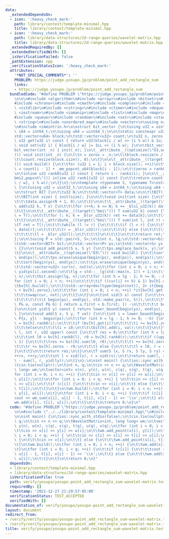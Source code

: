 ```yaml
---
data:
  _extendedDependsOn:
  - icon: ':heavy_check_mark:'
    path: library/contest/template-minimal.hpp
    title: library/contest/template-minimal.hpp
  - icon: ':heavy_check_mark:'
    path: library/data-structures/2d-range-queries/wavelet-matrix.hpp
    title: library/data-structures/2d-range-queries/wavelet-matrix.hpp
  _extendedRequiredBy: []
  _extendedVerifiedWith: []
  _isVerificationFailed: false
  _pathExtension: cpp
  _verificationStatusIcon: ':heavy_check_mark:'
  attributes:
    '*NOT_SPECIAL_COMMENTS*': ''
    PROBLEM: https://judge.yosupo.jp/problem/point_add_rectangle_sum
    links:
    - https://judge.yosupo.jp/problem/point_add_rectangle_sum
  bundledCode: "#define PROBLEM \"https://judge.yosupo.jp/problem/point_add_rectangle_sum\"\
    \n\n\n#include <algorithm>\n#include <array>\n#include <bitset>\n#include <cassert>\n\
    #include <chrono>\n#include <cmath>\n#include <complex>\n#include <cstdio>\n#include\
    \ <cstdlib>\n#include <cstring>\n#include <ctime>\n#include <deque>\n#include\
    \ <iostream>\n#include <iomanip>\n#include <list>\n#include <map>\n#include <numeric>\n\
    #include <queue>\n#include <random>\n#include <set>\n#include <stack>\n#include\
    \ <string>\n#include <unordered_map>\n#include <vector>\n\nusing namespace std;\n\
    \n#include <immintrin.h>\n\nstruct bit_vector {\n\tusing u32 = uint32_t;\n\tusing\
    \ i64 = int64_t;\n\tusing u64 = uint64_t;\n\n\tstatic constexpr u32 w = 64;\n\t\
    std::vector<u64> block;\n\tstd::vector<u32> count;\n\tu32 n, zeros;\n\n\tinline\
    \ u32 get(u32 i) const { return u32(block[i / w] >> (i % w)) & 1u; }\n\tinline\
    \ void set(u32 i) { block[i / w] |= 1LL << (i % w); }\n\n\tbit_vector() {}\n\t\
    bit_vector(int _n) { init(_n); }\n\t__attribute__((optimize(\"O3,unroll-loops\"\
    ))) void init(int _n) {\n\t\tn = zeros = _n;\n\t\tblock.resize(n / w + 1, 0);\n\
    \t\tcount.resize(block.size(), 0);\n\t}\n\n\t__attribute__((target(\"popcnt\"\
    ))) void build() {\n\t\tfor (u32 i = 1; i < block.size(); ++i)\n\t\t\tcount[i]\
    \ = count[i - 1] + _mm_popcnt_u64(block[i - 1]);\n\t\tzeros = rank0(n);\n\t}\n\
    \n\tinline u32 rank0(u32 i) const { return i - rank1(i); }\n\n\t__attribute__((target(\"\
    bmi2,popcnt\"))) inline u32 rank1(u32 i) const {\n\t\treturn count[i / w] + _mm_popcnt_u64(_bzhi_u64(block[i\
    \ / w], i % w));\n\t}\n};\n\ntemplate <typename S, typename T>\nstruct WaveletMatrix\
    \ {\n\tusing u32 = uint32_t;\n\tusing i64 = int64_t;\n\tusing u64 = uint64_t;\n\
    \n\tstruct BIT {\n\t\tu32 N;\n\t\tstd::vector<T> data;\n\n\t\tBIT() = default;\n\
    \t\tBIT(int size) { init(size); }\n\n\t\tvoid init(int size) {\n\t\t\tN = size;\n\
    \t\t\tdata.assign(N + 1, 0);\n\t\t}\n\n\t\t__attribute__((target(\"bmi\"))) void\
    \ add(u32 k, T x) {\n\t\t\tfor (++k; k <= N; k += _blsi_u32(k)) data[k] += x;\n\
    \t\t}\n\n\t\t__attribute__((target(\"bmi\"))) T sum(u32 k) const {\n\t\t\tT ret\
    \ = T();\n\t\t\tfor (; k; k = _blsr_u32(k)) ret += data[k];\n\t\t\treturn ret;\n\
    \t\t}\n\n\t\t__attribute__((target(\"bmi\"))) T sum(int l, int r) const {\n\t\t\
    \tT ret = T();\n\t\t\twhile (l != r) {\n\t\t\t\tif (l < r) {\n\t\t\t\t\tret +=\
    \ data[r];\n\t\t\t\t\tr = _blsr_u32(r);\n\t\t\t\t} else {\n\t\t\t\t\tret -= data[l];\n\
    \t\t\t\t\tl = _blsr_u32(l);\n\t\t\t\t}\n\t\t\t}\n\t\t\treturn ret;\n\t\t}\n\t\
    };\n\n\tusing P = std::pair<S, S>;\n\tint n, lg;\n\tstd::vector<bit_vector> bv;\n\
    \tstd::vector<BIT> bit;\n\tstd::vector<P> ps;\n\tstd::vector<S> ys;\n\n\tWaveletMatrix()\
    \ {}\n\n\tvoid add_point(S x, S y) {\n\t\tps.emplace_back(x, y);\n\t\tys.emplace_back(y);\n\
    \t}\n\n\t__attribute__((optimize(\"O3\"))) void build() {\n\t\tsort(begin(ps),\
    \ end(ps));\n\t\tps.erase(unique(begin(ps), end(ps)), end(ps));\n\t\tn = ps.size();\n\
    \t\tsort(begin(ys), end(ys));\n\t\tys.erase(unique(begin(ys), end(ys)), end(ys));\n\
    \t\tstd::vector<u32> cur(n), nxt(n);\n\t\tfor (int i = 0; i < n; ++i) cur[i] =\
    \ yid(ps[i].second);\n\t\tlg = std::__lg(std::max(n, 1)) + 1;\n\t\tbv.assign(lg,\
    \ n);\n\t\tbit.assign(lg, n);\n\t\tfor (int h = lg - 1; h >= 0; --h) {\n\t\t\t\
    for (int i = 0; i < n; ++i)\n\t\t\t\tif ((cur[i] >> h) & 1) bv[h].set(i);\n\t\t\
    \tbv[h].build();\n\t\t\tstd::array<decltype(begin(nxt)), 2> it{begin(nxt), begin(nxt)\
    \ + bv[h].zeros};\n\t\t\tfor (int i = 0; i < n; ++i) *it[bv[h].get(i)]++ = cur[i];\n\
    \t\t\tswap(cur, nxt);\n\t\t}\n\t}\n\n\tint xid(S x) const {\n\t\treturn lower_bound(\n\
    \t\t\t\t\t\t\t begin(ps), end(ps), std::make_pair(x, S()),\n\t\t\t\t\t\t\t [](const\
    \ P& a, const P& b) { return a.first < b.first; }) -\n\t\t\t\t\t begin(ps);\n\t\
    }\n\n\tint yid(S y) const { return lower_bound(begin(ys), end(ys), y) - begin(ys);\
    \ }\n\n\tvoid add(S x, S y, T val) {\n\t\tint i = lower_bound(begin(ps), end(ps),\
    \ P{x, y}) - begin(ps);\n\t\tfor (int h = lg - 1; h >= 0; --h) {\n\t\t\tint i0\
    \ = bv[h].rank0(i);\n\t\t\tif (bv[h].get(i))\n\t\t\t\ti += bv[h].zeros - i0;\n\
    \t\t\telse\n\t\t\t\ti = i0;\n\t\t\tbit[h].add(i, val);\n\t\t}\n\t}\n\n\tT sum(int\
    \ l, int r, u32 upper) const {\n\t\tT res = 0;\n\t\tfor (int h = lg; h--;) {\n\
    \t\t\tint l0 = bv[h].rank0(l), r0 = bv[h].rank0(r);\n\t\t\tif ((upper >> h) &\
    \ 1) {\n\t\t\t\tres += bit[h].sum(l0, r0);\n\t\t\t\tl += bv[h].zeros - l0;\n\t\
    \t\t\tr += bv[h].zeros - r0;\n\t\t\t} else {\n\t\t\t\tl = l0, r = r0;\n\t\t\t\
    }\n\t\t}\n\t\treturn res;\n\t}\n\n\tT sum(S lx, S rx, S ly, S ry) const {\n\t\t\
    ++rx, ++ry;\n\t\tint l = xid(lx), r = xid(rx);\n\t\treturn sum(l, r, yid(ry))\
    \ - sum(l, r, yid(ly));\n\t}\n};\n\nint main() {\n\tios::sync_with_stdio(false);\n\
    \tcin.tie(nullptr);\n\tint n, q;\n\tcin >> n >> q;\n\tWaveletMatrix<int, long\
    \ long> wm;\n\tvector<int> x(n), y(n), w(n), c(q), s(q), t(q), u(q), v(q);\n\t\
    for (int i = 0; i < n; ++i) {\n\t\tcin >> x[i] >> y[i] >> w[i];\n\t\twm.add_point(x[i],\
    \ y[i]);\n\t}\n\tfor (int i = 0; i < q; ++i) { \n\t\tcin >> c[i] >> s[i] >> t[i]\
    \ >> u[i];\n\t\tif (c[i]) {\n\t\t\tcin >> v[i];\n\t\t} else {\n\t\t\twm.add_point(s[i],\
    \ t[i]);\n\t\t}\n\t}\n\twm.build();\n\tfor (int i = 0; i < n; ++i) {\n\t\twm.add(x[i],\
    \ y[i], w[i]);\n\t}\n\tfor (int i = 0; i < q; ++i) {\n\t\tif (c[i]) {\n\t\t\t\
    cout << wm.sum(s[i], u[i] - 1, t[i], v[i] - 1) << '\\n';\n\t\t} else {\n\t\t\t\
    wm.add(s[i], t[i], u[i]);\n\t\t}\n\t}\n\treturn 0;\n}\n"
  code: "#define PROBLEM \"https://judge.yosupo.jp/problem/point_add_rectangle_sum\"\
    \n\n#include \"../../library/contest/template-minimal.hpp\"\n#include \"../../library/data-structures/2d-range-queries/wavelet-matrix.hpp\"\
    \n\nint main() {\n\tios::sync_with_stdio(false);\n\tcin.tie(nullptr);\n\tint n,\
    \ q;\n\tcin >> n >> q;\n\tWaveletMatrix<int, long long> wm;\n\tvector<int> x(n),\
    \ y(n), w(n), c(q), s(q), t(q), u(q), v(q);\n\tfor (int i = 0; i < n; ++i) {\n\
    \t\tcin >> x[i] >> y[i] >> w[i];\n\t\twm.add_point(x[i], y[i]);\n\t}\n\tfor (int\
    \ i = 0; i < q; ++i) { \n\t\tcin >> c[i] >> s[i] >> t[i] >> u[i];\n\t\tif (c[i])\
    \ {\n\t\t\tcin >> v[i];\n\t\t} else {\n\t\t\twm.add_point(s[i], t[i]);\n\t\t}\n\
    \t}\n\twm.build();\n\tfor (int i = 0; i < n; ++i) {\n\t\twm.add(x[i], y[i], w[i]);\n\
    \t}\n\tfor (int i = 0; i < q; ++i) {\n\t\tif (c[i]) {\n\t\t\tcout << wm.sum(s[i],\
    \ u[i] - 1, t[i], v[i] - 1) << '\\n';\n\t\t} else {\n\t\t\twm.add(s[i], t[i],\
    \ u[i]);\n\t\t}\n\t}\n\treturn 0;\n}"
  dependsOn:
  - library/contest/template-minimal.hpp
  - library/data-structures/2d-range-queries/wavelet-matrix.hpp
  isVerificationFile: true
  path: verify/yosupo/yosupo-point_add_rectangle_sum-wavelet-matrix.test.cpp
  requiredBy: []
  timestamp: '2021-12-27 21:29:57-05:00'
  verificationStatus: TEST_ACCEPTED
  verifiedWith: []
documentation_of: verify/yosupo/yosupo-point_add_rectangle_sum-wavelet-matrix.test.cpp
layout: document
redirect_from:
- /verify/verify/yosupo/yosupo-point_add_rectangle_sum-wavelet-matrix.test.cpp
- /verify/verify/yosupo/yosupo-point_add_rectangle_sum-wavelet-matrix.test.cpp.html
title: verify/yosupo/yosupo-point_add_rectangle_sum-wavelet-matrix.test.cpp
---
```


